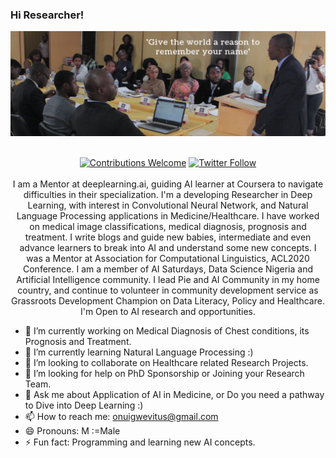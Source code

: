 ### Hi Researcher!

[![onuigwevitus header](https://raw.githubusercontent.com/onuigwevitus/onuigwevitus/master/Onuigwe-cover-page.png)](https://medium.com/@onuigwevitus)
<p align="center">
<br/><a href="#contributing"><img alt="Contributions Welcome" src="https://img.shields.io/badge/contributions-welcome-brightgreen?style=for-the-badge&labelColor=black&logo=github"></a> <a href="https://twitter.com/SirOnuigweVitus"><img alt="Twitter Follow" src="https://img.shields.io/twitter/follow/SirOnuigweVitus?style=for-the-badge&color=09f&labelColor=black&logo=twitter&label=@SirOnuigweVitus"></a><br/><br/>I am a Mentor at deeplearning.ai, guiding AI learner at Coursera to navigate difficulties in their specialization. I'm a developing Researcher in Deep Learning, with interest in Convolutional Neural Network, and Natural Language Processing applications in Medicine/Healthcare. I have worked on medical image classifications, medical diagnosis, prognosis and treatment. I write blogs and guide new babies, intermediate and even advance learners to break into AI and understand some new concepts. I was a Mentor at Association for Computational Linguistics, ACL2020 Conference. I am a member of AI Saturdays, Data Science Nigeria and Artificial Intelligence community. I lead Pie and AI Community in my home country, and continue to volunteer in community development service as Grassroots Development Champion on Data Literacy, Policy and Healthcare. I'm Open to AI research and opportunities.

</p>

- 🔭 I’m currently working on Medical Diagnosis of Chest conditions, its Prognosis and Treatment.
- 🌱 I’m currently learning Natural Language Processing :)
- 👯 I’m looking to collaborate on Healthcare related Research Projects.
- 🤔 I’m looking for help on PhD Sponsorship or Joining your Research Team.
- 💬 Ask me about Application of AI in Medicine, or Do you need a pathway to Dive into Deep Learning :)
- 📫 How to reach me: onuigwevitus@gmail.com
- 😄 Pronouns: M :=Male
- ⚡ Fun fact: Programming and learning new AI concepts.


